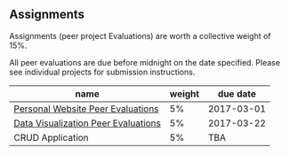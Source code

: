 ## Assignments

Assignments (peer project Evaluations) are worth a collective weight of 15%.

All peer evaluations are due before midnight on the date specified. Please see individual projects for submission instructions.

name | weight | due date
--- | --- | ---
[Personal Website Peer Evaluations](/projects/personal-website/peer-evaluation.md) | 5% | 2017-03-01
[Data Visualization Peer Evaluations](/projects/data-visualization/peer-evaluation.md) | 5% | 2017-03-22
CRUD Application | 5% | TBA
